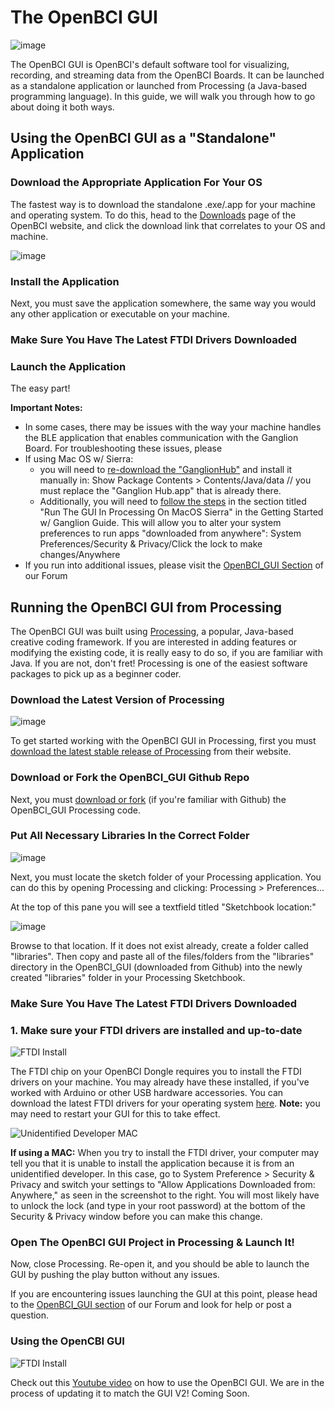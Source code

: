 # The OpenBCI GUI

![image](../assets/images/GUI-V2-SCREENSHOT.JPG)

The OpenBCI GUI is OpenBCI's default software tool for visualizing, recording, and streaming data from the OpenBCI Boards. It can be launched as a standalone application or launched from Processing (a Java-based programming language). In this guide, we will walk you through how to go about doing it both ways.

## Using the OpenBCI GUI as a "Standalone" Application

### Download the Appropriate Application For Your OS

The fastest way is to download the standalone .exe/.app for your machine and operating system. To do this, head to the [Downloads](http://openbci.com/donation) page of the OpenBCI website, and click the download link that correlates to your OS and machine.

![image](../assets/images/Downloads.JPG)

### Install the Application

Next, you must save the application somewhere, the same way you would any other application or executable on your machine. 

### Make Sure You Have The Latest FTDI Drivers Downloaded



### Launch the Application

The easy part! 

**Important Notes:** 

 * In some cases, there may be issues with the way your machine handles the BLE application that enables communication with the Ganglion Board. For troubleshooting these issues, please 
 * If using Mac OS w/ Sierra:
 	* you will need to [re-download the "GanglionHub"](https://github.com/OpenBCI/OpenBCI_Ganglion_Electron/releases/download/v0.3.0/Ganglion-Hub-v0.3.0-macOS.zip) and install it manually in: Show Package Contents > Contents/Java/data // you must replace the "Ganglion Hub.app" that is already there.
 	* Additionally, you will need to [follow the steps](http://docs.openbci.com/Tutorials/02-Ganglion_Getting%20Started_Guide#ganglion-getting-started-guide-run-the-gui-in-processing-on-macos-sierra) in the section titled "Run The GUI In Processing On MacOS Sierra" in the Getting Started w/ Ganglion Guide. This will allow you to alter your system preferences to run apps "downloaded from anywhere": System Preferences/Security & Privacy/Click the lock to make changes/Anywhere
 * If you run into additional issues, please visit the [OpenBCI_GUI Section](http://openbci.com/index.php/forum/#/categories/openbci_gui) of our Forum
 
## Running the OpenBCI GUI from Processing

The OpenBCI GUI was built using [Processing](https://processing.org/), a popular, Java-based creative coding framework. If you are interested in adding features or modifying the existing code, it is really easy to do so, if you are familiar with Java. If you are not, don't fret! Processing is one of the easiest software packages to pick up as a beginner coder.

### Download the Latest Version of Processing

![image](../assets/images/Download-Processing.JPG)

To get started working with the OpenBCI GUI in Processing, first you must [download the latest stable release of Processing](https://processing.org/download/) from their website. 

### Download or Fork the OpenBCI_GUI Github Repo

Next, you must [download or fork](https://github.com/OpenBCI/OpenBCI_GUI) (if you're familiar with Github) the OpenBCI_GUI Processing code. 

### Put All Necessary Libraries In the Correct Folder

![image](../assets/images/SketchbookLocation.JPG)

Next, you must locate the sketch folder of your Processing application. You can do this by opening Processing and clicking:
Processing > Preferences... 

At the top of this pane you will see a textfield titled "Sketchbook location:"

![image](../assets/images/libraries.JPG)

Browse to that location.
If it does not exist already, create a folder called "libraries".
Then copy and paste all of the files/folders from the "libraries" directory in the OpenBCI_GUI (downloaded from Github) into the newly created "libraries" folder in your Processing Sketchbook.

### Make Sure You Have The Latest FTDI Drivers Downloaded

### 1. Make sure your FTDI drivers are installed and up-to-date

![FTDI Install](../assets/images/FTDI.png)

The FTDI chip on your OpenBCI Dongle requires you to install the FTDI drivers on your machine. You may already have these installed, if you've worked with Arduino or other USB hardware accessories. You can download the latest FTDI drivers for your operating system [here](http://www.ftdichip.com/Drivers/VCP.htm). **Note:** you may need to restart your GUI for this to take effect.

![Unidentified Developer MAC](../assets/images/securityAndPrivacy.png)

**If using a MAC:** When you try to install the FTDI driver, your computer may tell you that it is unable to install the application because it is from an unidentified developer. In this case, go to System Preference > Security & Privacy and switch your settings to "Allow Applications Downloaded from: Anywhere," as seen in the screenshot to the right. You will most likely have to unlock the lock (and type in your root password) at the bottom of the Security & Privacy window before you can make this change.

### Open The OpenBCI GUI Project in Processing & Launch It!

Now, close Processing. Re-open it, and you should be able to launch the GUI by pushing the play button without any issues.

If you are encountering issues launching the GUI at this point, please head to the [OpenBCI_GUI section](http://openbci.com/index.php/forum/#/categories/openbci_gui) of our Forum and look for help or post a question.

### Using the OpenCBI GUI

![FTDI Install](../assets/images/USE-GUI.JPG)

Check out this [Youtube video](https://www.youtube.com/watch?v=agV1B2l-QLw) on how to use the OpenBCI GUI. We are in the process of updating it to match the GUI V2! Coming Soon.



